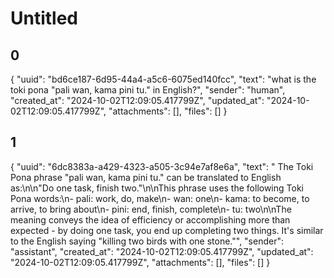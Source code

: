 # Untitled

## 0

{
  "uuid": "bd6ce187-6d95-44a4-a5c6-6075ed140fcc",
  "text": "what is the toki pona  \"pali wan, kama pini tu.\" in English?",
  "sender": "human",
  "created_at": "2024-10-02T12:09:05.417799Z",
  "updated_at": "2024-10-02T12:09:05.417799Z",
  "attachments": [],
  "files": []
}

## 1

{
  "uuid": "6dc8383a-a429-4323-a505-3c94e7af8e6a",
  "text": " The Toki Pona phrase \"pali wan, kama pini tu.\" can be translated to English as:\n\n\"Do one task, finish two.\"\n\nThis phrase uses the following Toki Pona words:\n- pali: work, do, make\n- wan: one\n- kama: to become, to arrive, to bring about\n- pini: end, finish, complete\n- tu: two\n\nThe meaning conveys the idea of efficiency or accomplishing more than expected - by doing one task, you end up completing two things. It's similar to the English saying \"killing two birds with one stone.\"",
  "sender": "assistant",
  "created_at": "2024-10-02T12:09:05.417799Z",
  "updated_at": "2024-10-02T12:09:05.417799Z",
  "attachments": [],
  "files": []
}
